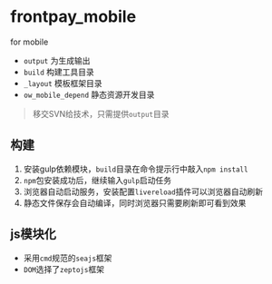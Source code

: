 # frontpay_mobile
for mobile

* `output` 为生成输出
* `build` 构建工具目录
* `_layout` 模板框架目录
* `ow_mobile_depend` 静态资源开发目录

> 移交SVN给技术，只需提供`output`目录


## 构建

1. 安装gulp依赖模块，`build`目录在命令提示行中敲入`npm install`
2. `npm`包安装成功后，继续输入`gulp`启动任务
3. 浏览器自动启动服务，安装配置`livereload`插件可以浏览器自动刷新
4. 静态文件保存会自动编译，同时浏览器只需要刷新即可看到效果

## js模块化

* 采用`cmd`规范的`seajs`框架
* `DOM`选择了`zeptojs`框架